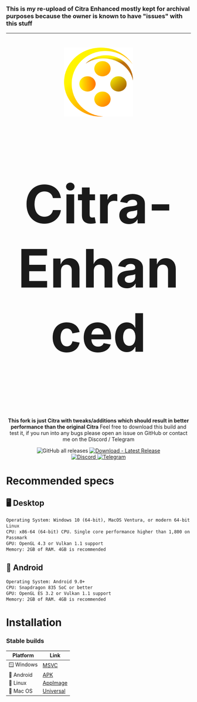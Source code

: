 ### This is my re-upload of Citra Enhanced mostly kept for archival purposes because the owner is known to have "issues" with this stuff 

___

<h1 align="center">
  <img src="https://github.com/CitraEnhanced/citra/blob/2fb4b5e4f3f3c7bcb06c1eac97181f845fe72b57/branding/Citra-Enhanced-256.png" alt="citra" width="188"/>
</p>
<p align="center" style="font-size:144px;">
  <strong>Citra-Enhanced</strong>
</h1>

<p align="center">
  <strong>This fork is just Citra with tweaks/additions which should result in better performance than the original Citra</strong>
  </strong>Feel free to download this build and test it, if you run into any bugs please open an issue on GitHub or contact me on the Discord / Telegram</strong>
</p>

<p align="center">
  <img src="https://img.shields.io/github/downloads/CitraEnhanced/citra/total" alt="GitHub all releases"/>
  <a href="https://github.com/kleidis/citra-enhanced/releases/latest">
    <img src="https://img.shields.io/badge/Download-Latest_Release-2ea44f?logo=github&logoColor=white" alt="Download - Latest Release"/>
  </a>
  <br>
  <a href="https://discord.gg/8xjMHWEuf6">
    <img src="https://dcbadge.limes.pink/api/server/8xjMHWEuf6" alt="Discord"/>
  </a>
  <a href="https://t.me/+lTkg6yC6pQAxNzM0">
    <img src="https://patrolavia.github.io/telegram-badge/chat.png" alt="Telegram"/>
  </a>
</p>

# Recommended specs

## 🖥️ Desktop

```
Operating System: Windows 10 (64-bit), MacOS Ventura, or modern 64-bit Linux
CPU: x86-64 (64-bit) CPU. Single core performance higher than 1,800 on Passmark
GPU: OpenGL 4.3 or Vulkan 1.1 support
Memory: 2GB of RAM. 4GB is recommended
```

## 📱 Android

```
Operating System: Android 9.0+
CPU: Snapdragon 835 SoC or better
GPU: OpenGL ES 3.2 or Vulkan 1.1 support
Memory: 2GB of RAM. 4GB is recommended
```

# Installation

### Stable builds

|Platform|Link|
|--------|--------|
| 🪟 Windows|[MSVC](https://github.com/kleidis/citra-enhanced/releases/latest/download/windows-msvc.zip)|
| 📱 Android|[APK](https://github.com/kleidis/citra-enhanced/releases/latest/download/Android-APK.zip)|
| 🐧 Linux|[AppImage](https://github.com/kleidis/citra-enhanced/releases/latest/download/linux-appimage.zip)|
| 🍎 Mac OS|[Universal](https://github.com/kleidis/citra-enhanced/releases/latest/download/macos-universal.zip)|
